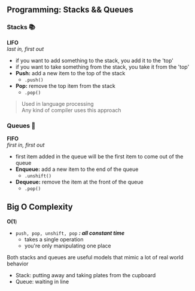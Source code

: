 ## Programming: Stacks && Queues

### Stacks 📚
**LIFO**
<br>*last in, first out*

- if you want to add something to the stack, you add it to the 'top'
- if you want to take something from the stack, you take it from the 'top'
- **Push:** add a new item to the top of the stack
  - ```.push()```
- **Pop:** remove the top item from the stack
  - ```.pop()```

>Used in language processing<br>
>Any kind of compiler uses this approach

### Queues 🎢
**FIFO**
<br>*first in, first out*

- first item added in the queue will be the first item to come out of the queue
- **Enqueue:** add a new item to the end of the queue
  - ```.unshift()```
- **Dequeue:** remove the item at the front of the queue
  - ```.pop()```

## Big O Complexity
**O(1**)
- ```push, pop, unshift, pop```
***: all constant time***
  - takes a single operation
  - you're only manipulating one place

Both stacks and queues are useful models that mimic a lot of real world behavior
  - Stack: putting away and taking plates from the cupboard
  - Queue: waiting in line
